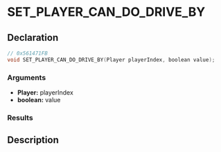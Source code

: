 # SET_PLAYER_CAN_DO_DRIVE_BY

## Declaration
```cpp
// 0x561471FB
void SET_PLAYER_CAN_DO_DRIVE_BY(Player playerIndex, boolean value);
```

### Arguments
- **Player:** playerIndex
- **boolean:** value

### Results

## Description
